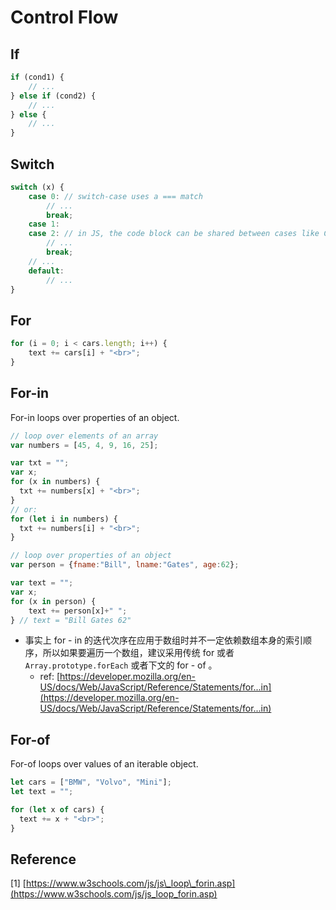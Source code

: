 # Control Flow

## If

```javascript
if (cond1) {
    // ...
} else if (cond2) {
    // ...
} else {
    // ...
}
```

## Switch

```javascript
switch (x) {
    case 0: // switch-case uses a === match
        // ...
        break;
    case 1:
    case 2: // in JS, the code block can be shared between cases like C
        // ...
        break;
    // ...
    default:
        // ...
}
```

## For

```javascript
for (i = 0; i < cars.length; i++) { 
    text += cars[i] + "<br>";
}
```

## For-in

For-in loops over properties of an object.

```javascript
// loop over elements of an array
var numbers = [45, 4, 9, 16, 25];

var txt = "";
var x;
for (x in numbers) {
  txt += numbers[x] + "<br>";
}
// or:
for (let i in numbers) {
  txt += numbers[i] + "<br>";
}

// loop over properties of an object
var person = {fname:"Bill", lname:"Gates", age:62}; 

var text = "";
var x;
for (x in person) {
    text += person[x]+" "; 
} // text = "Bill Gates 62"
```

* 事实上 for - in 的迭代次序在应用于数组时并不一定依赖数组本身的索引顺序，所以如果要遍历一个数组，建议采用传统 for 或者 `Array.prototype.forEach` 或者下文的 for - of 。
  * ref: [https://developer.mozilla.org/en-US/docs/Web/JavaScript/Reference/Statements/for...in](https://developer.mozilla.org/en-US/docs/Web/JavaScript/Reference/Statements/for...in)

## For-of

For-of loops over values of an iterable object.

```javascript
let cars = ["BMW", "Volvo", "Mini"];
let text = "";

for (let x of cars) {
  text += x + "<br>";
}
```

## Reference

\[1\] [https://www.w3schools.com/js/js\_loop\_forin.asp](https://www.w3schools.com/js/js_loop_forin.asp)

